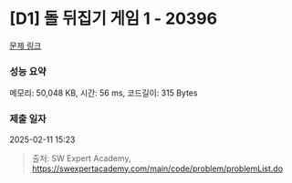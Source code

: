 # [D1] 돌 뒤집기 게임 1 - 20396 

[문제 링크](https://swexpertacademy.com/main/code/problem/problemDetail.do?contestProbId=AY3ozjTawckDFAUZ) 

### 성능 요약

메모리: 50,048 KB, 시간: 56 ms, 코드길이: 315 Bytes

### 제출 일자

2025-02-11 15:23



> 출처: SW Expert Academy, https://swexpertacademy.com/main/code/problem/problemList.do